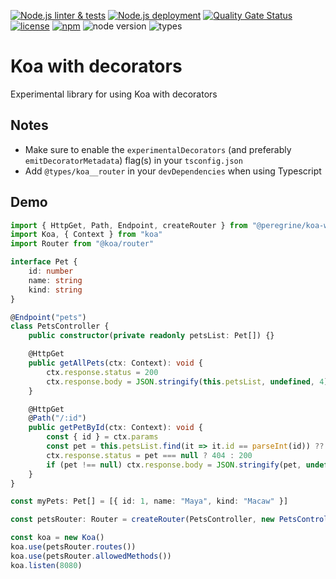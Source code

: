 [![Node.js linter & tests](https://github.com/Marc-JB/KoaWithDecorators/workflows/Node.js%20linter%20&%20tests/badge.svg)](https://github.com/Marc-JB/KoaWithDecorators/actions)
[![Node.js deployment](https://github.com/Marc-JB/KoaWithDecorators/workflows/Node.js%20deployment/badge.svg)](https://github.com/Marc-JB/KoaWithDecorators/actions)
[![Quality Gate Status](https://sonarcloud.io/api/project_badges/measure?project=Marc-JB_KoaWithDecorators&metric=alert_status)](https://sonarcloud.io/dashboard?id=Marc-JB_KoaWithDecorators)
[![license](https://badgen.net/github/license/Marc-JB/KoaWithDecorators?color=cyan)](https://github.com/Marc-JB/KoaWithDecorators/blob/main/LICENSE)
[![npm](https://badgen.net/badge/icon/npm?icon=npm&color=cyan&label)](https://www.npmjs.com/package/@peregrine/koa-with-decorators)
![node version](https://badgen.net/npm/node/@peregrine/koa-with-decorators)
![types](https://badgen.net/npm/types/@peregrine/koa-with-decorators?icon=typescript)
# Koa with decorators
Experimental library for using Koa with decorators

## Notes
* Make sure to enable the `experimentalDecorators` (and preferably `emitDecoratorMetadata`) flag(s) in your `tsconfig.json`
* Add `@types/koa__router` in your `devDependencies` when using Typescript

## Demo
```TypeScript
import { HttpGet, Path, Endpoint, createRouter } from "@peregrine/koa-with-decorators"
import Koa, { Context } from "koa"
import Router from "@koa/router"

interface Pet {
    id: number
    name: string
    kind: string
}

@Endpoint("pets")
class PetsController {
    public constructor(private readonly petsList: Pet[]) {}

    @HttpGet
    public getAllPets(ctx: Context): void {
        ctx.response.status = 200
        ctx.response.body = JSON.stringify(this.petsList, undefined, 4)
    }

    @HttpGet
    @Path("/:id")
    public getPetById(ctx: Context): void {
        const { id } = ctx.params
        const pet = this.petsList.find(it => it.id == parseInt(id)) ?? null
        ctx.response.status = pet === null ? 404 : 200
        if (pet !== null) ctx.response.body = JSON.stringify(pet, undefined, 4)
    }
}

const myPets: Pet[] = [{ id: 1, name: "Maya", kind: "Macaw" }]

const petsRouter: Router = createRouter(PetsController, new PetsController(myPets))

const koa = new Koa()
koa.use(petsRouter.routes())
koa.use(petsRouter.allowedMethods())
koa.listen(8080)
```
